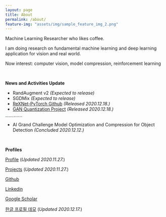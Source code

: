 ```yaml
---
layout: page
title: About
permalink: /about/
feature-img: "assets/img/sample_feature_img_2.png"
---
```


Machine Learning Researcher who likes coffee.

I am doing research on fundamental machine learning and deep learning application for vision and real world.

Now interest: computer vision, model compression, reinforcement learning

<br>



<strong>News and Activities Update</strong>





- RandAugment v2 <em>(Expected to release)</em>
- SGDMix <em>(Expected to release)</em>
- [ReXNet-PyTorch Github](https://github.com/ysbsb/ReXNet-PyTorch) <em> (Released 2020.12.18.)</em>
- [GAN Quantization Project](https://sites.google.com/view/swcon-graduate-thesis/%ED%99%88)  <em>(Released 2020.12.18.)</em>

<img src="https://user-images.githubusercontent.com/37301677/102581878-c8f4cc80-4144-11eb-9b5c-673867486f02.png" alt="Screenshot from 2020-12-18 15-21-33" style="zoom: 20%;" />

- AI Grand Challenge Model Optimization and Compression for Object Detection  <em>(Concluded 2020.12.12.)</em>







<br>

<strong>Profiles</strong>

[Profile](https://www.notion.so/Subin-43175f6d5c00478699eb8bc99eafd4e9)  (<em>Updated 2020.11.27.</em>)

[Projects](https://www.notion.so/Projects-3de5e892e6e84942b1611650b9db9e9c)  (<em>Updated 2020.11.27.</em>)

[Github](https://github.com/ysbsb)

[Linkedin](https://www.linkedin.com/in/subin-yang-253144177/)

[Google Scholar](https://scholar.google.co.kr/citations?user=PqxbbQwAAAAJ&hl=ko)

[한글 프로필 데모](https://www.notion.so/Subin-Yang-Personal-Profile-38627b17d43a4c2bb6db8e4ba8e01315)  (<em>Updated 2020.12.17.</em>)

